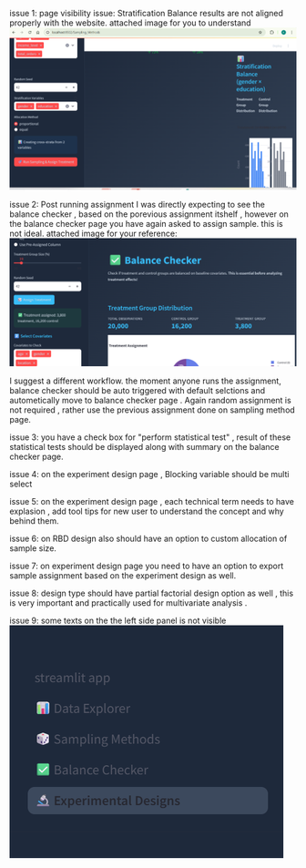 issue 1: page visibility issue: Stratification Balance results are not aligned properly with the website. attached image for you to understand    ![alt text](image.png)

issue 2: Post running assignment I was directly expecting to see the balance checker , based on the porevious assignment itshelf , however on the balance checker page you have again asked to assign sample. this is not ideal. attached image for your reference: ![alt text](image-1.png)

I suggest a different workflow. the moment anyone runs the assignment, balance checker should be auto triggered with default selctions and autometically move to balance checker page . Again random assignment is not required , rather use the previous assignment done on sampling method page. 

issue 3: you have a check box for "perform statistical test" , result of these statistical tests should be displayed along with summary on the balance checker page. 

issue 4: on the experiment design page , Blocking variable should be multi select 

issue 5: on the experiment design page , each technical term needs to have explasion , add tool tips for new user to understand the concept and why behind them.

issue 6: on RBD design also should have an option to custom allocation of sample size. 

issue 7: on experiment design page you need to have an option to export sample assignment based on the experiment design as well. 

issue 8: design type should have partial factorial design option as well , this is very important and practically used for multivariate analysis .

issue 9: some texts on the the left side panel is not visible ![alt text](image-2.png) 


